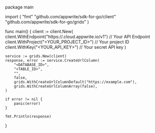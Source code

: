 package main

import (
    "fmt"
    "github.com/appwrite/sdk-for-go/client"
    "github.com/appwrite/sdk-for-go/grids"
)

func main() {
    client := client.New(
        client.WithEndpoint("https://<REGION>.cloud.appwrite.io/v1") // Your API Endpoint
        client.WithProject("<YOUR_PROJECT_ID>") // Your project ID
        client.WithKey("<YOUR_API_KEY>") // Your secret API key
    )

    service := grids.New(client)
    response, error := service.CreateUrlColumn(
        "<DATABASE_ID>",
        "<TABLE_ID>",
        "",
        false,
        grids.WithCreateUrlColumnDefault("https://example.com"),
        grids.WithCreateUrlColumnArray(false),
    )

    if error != nil {
        panic(error)
    }

    fmt.Println(response)
}
